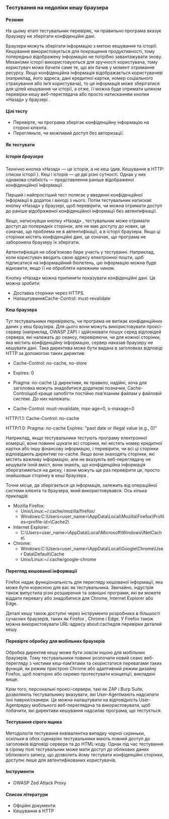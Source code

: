 ### Тестування на недоліки кешу браузера 

#### Резюме
На цьому етапі тестувальник перевіряє, чи правильно програма вказує браузеру не зберігати конфіденційні дані.

Браузери можуть зберігати інформацію з метою кешування та історії. Кешування використовується для покращення продуктивності, тому попередньо відображену інформацію не потрібно завантажувати знову. Механізми історії використовуються для зручності користувача, тому користувач може бачити саме те, що він бачив у момент отримання ресурсу. Якщо конфіденційна інформація відображається користувачеві (наприклад, його адреса, дані кредитної картки, номер соціального страхування або ім’я користувача), то ця інформація може зберігатися для цілей кешування чи історії, а отже, її можна буде отримати шляхом перевірки кешу веб-переглядача або просто натисканням кнопки «Назад» у браузері .

#### Цілі тесту
- Перевірте, чи програма зберігає конфіденційну інформацію на стороні клієнта.
- Перегляньте, чи можливий доступ без авторизації.
#### Як тестувати
##### Історія браузера
Технічно кнопка «Назад» — це історія, а не кеш (див. Кешування в HTTP: списки історії ). Кеш і історія — це дві різні сутності. Однак у них однакова слабкість — представлення раніше відображеної конфіденційної інформації.

Перший і найпростіший тест полягає у введенні конфіденційної інформації в додаток і виході з нього. Потім тестувальник натискає кнопку «Назад» у браузері, щоб перевірити, чи можна отримати доступ до раніше відображеної конфіденційної інформації без автентифікації.

Якщо, натиснувши кнопку «Назад» , тестувальник може отримати доступ до попередніх сторінок, але не має доступу до нових, це означає, що проблема не в автентифікації, а в історії браузера. Якщо ці сторінки містять конфіденційні дані, це означає, що програма не забороняла браузеру їх зберігати.

Автентифікація не обов’язково бере участь у тестуванні. Наприклад, коли користувач вводить свою адресу електронної пошти, щоб підписатися на інформаційний бюлетень, цю інформацію можна буде відновити, якщо її не обробляти належним чином.

Кнопку «Назад» можна припинити показувати конфіденційні дані. Це можна зробити:

- Доставка сторінки через HTTPS.
- НалаштуванняCache-Control: must-revalidate
#### Кеш браузера
Тут тестувальники перевіряють, чи програма не витікає конфіденційних даних у кеш браузера. Для цього вони можуть використовувати проксі-сервер (наприклад, OWASP ZAP) і здійснювати пошук серед відповідей сервера, які належать до сеансу, перевіряючи, чи для кожної сторінки, яка містить конфіденційну інформацію, сервер наказав браузеру не кешувати дані. Така директива може бути видана в заголовках відповіді HTTP за допомогою таких директив:

- Cache-Control: no-cache, no-store
- Expires: 0
- Pragma: no-cache
Ці директиви, як правило, надійні, хоча для заголовка можуть знадобитися додаткові позначки, Cache-Controlщоб краще запобігти постійно пов’язаним файлам у файловій системі. До них належать:

- Cache-Control: must-revalidate, max-age=0, s-maxage=0
  
HTTP/1.1:
Cache-Control: no-cache

HTTP/1.0:
Pragma: no-cache
Expires: "past date or illegal value (e.g., 0)"

Наприклад, якщо тестувальники тестують програму електронної комерції, вони повинні шукати всі сторінки, які містять номер кредитної картки або іншу фінансову інформацію, і перевірити, чи всі ці сторінки відповідають директиві no-cache. Якщо вони знаходять сторінки, які містять важливу інформацію, але не вказують веб-переглядачу не кешувати їхній вміст, вони знають, що конфіденційна інформація зберігатиметься на диску, і вони можуть ще раз перевірити це, просто знайшовши сторінку в кеші браузера .

Точне місце, де зберігається ця інформація, залежить від операційної системи клієнта та браузера, який використовувався. Ось кілька прикладів:

- Mozilla Firefox:
  - Unix/Linux:~/.cache/mozilla/firefox/
  - Windows:C:\Users\<user_name>\AppData\Local\Mozilla\Firefox\Profiles\<profile-id>\Cache2\
- Internet Explorer:
  - C:\Users\<user_name>\AppData\Local\Microsoft\Windows\INetCache\
- Chrome:
  - Windows:C:\Users\<user_name>\AppData\Local\Google\Chrome\User Data\Default\Cache
  - Unix/Linux:~/.cache/google-chrome
#### Перегляд кешованої інформації
Firefox надає функціональність для перегляду кешованої інформації, яка може бути корисною для вас як тестувальника. Звичайно, індустрія також випустила різні розширення та зовнішні програми, які ви можете віддати перевагу або знадобитися для Chrome, Internet Explorer або Edge.

Деталі кешу також доступні через інструменти розробника в більшості сучасних браузерів, таких як Firefox , Chrome і Edge. У Firefox також можна використовувати URL-адресу about:cacheдля перевірки деталей кешу.

#### Перевірте обробку для мобільних браузерів
Обробка директив кешу може бути зовсім іншою для мобільних браузерів. Тому тестувальники повинні розпочати новий сеанс веб-перегляду з чистими кеш-пам’ятами та скористатися перевагами таких функцій, як режим пристрою Chrome або адаптивний режим дизайну Firefox, щоб повторно або окремо протестувати концепції, викладені вище.

Крім того, персональні проксі-сервери, такі як ZAP і Burp Suite, дозволяють тестувальнику вказувати, які User-Agentмають надсилати їхні павуки/сканери. Це можна налаштувати на відповідність User-Agentрядку мобільного веб-переглядача та використовувати, щоб побачити, які директиви кешування надсилає програма, що тестується.

#### Тестування сірого ящика
Методологія тестування еквівалентна випадку чорної скриньки, оскільки в обох сценаріях тестувальники мають повний доступ до заголовків відповіді сервера та до HTML-коду. Однак під час тестування в сірому полі тестувальник може мати доступ до облікових даних облікового запису, що дозволить йому тестувати конфіденційні сторінки, доступні лише для автентифікованих користувачів.

#### Інструменти
- OWASP Zed Attack Proxy
#### Список літератури
- Офіційні документи
- Кешування в HTTP
